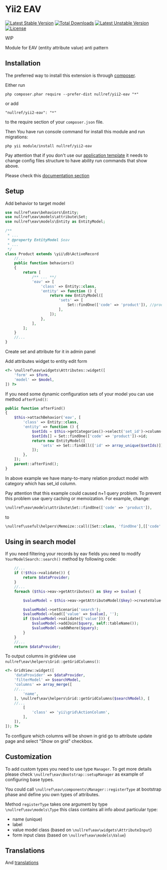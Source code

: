 Yii2 EAV
===============


[![Latest Stable Version](https://poser.pugx.org/nullref/yii2-eav/v/stable)](https://packagist.org/packages/nullref/yii2-eav) [![Total Downloads](https://poser.pugx.org/nullref/yii2-eav/downloads)](https://packagist.org/packages/nullref/yii2-eav) [![Latest Unstable Version](https://poser.pugx.org/nullref/yii2-eav/v/unstable)](https://packagist.org/packages/nullref/yii2-eav) [![License](https://poser.pugx.org/nullref/yii2-eav/license)](https://packagist.org/packages/nullref/yii2-eav)


WIP

Module for EAV (entity attribute value) anti pattern

Installation
------------

The preferred way to install this extension is through [composer](http://getcomposer.org/download/).

Either run

```
php composer.phar require --prefer-dist nullref/yii2-eav "*"
```

or add

```
"nullref/yii2-eav": "*"
```

to the require section of your `composer.json` file.

Then You have run console command for install this module and run migrations:

```
php yii module/install nullref/yii2-eav
```

Pay attention that if you don't use our [application template](https://github.com/NullRefExcep/yii2-boilerplate) 
it needs to change config files structure to have ability run commands that show above.

Please check this [documentation section](https://github.com/NullRefExcep/yii2-core#config-structure)

Setup
-----

Add behavior to target model

```php
use nullref\eav\behaviors\Entity;
use nullref\eav\models\attribute\Set;
use nullref\eav\models\Entity as EntityModel;

/**
 * ...
 * @property EntityModel $eav
 * ...
 */
class Product extends \yii\db\ActiveRecord
    //...
    public function behaviors()
    {
        return [
            /** ... **/
            'eav' => [
                'class' => Entity::class,
                'entity' => function () {
                    return new EntityModel([
                        'sets' => [
                            Set::findOne(['code' => 'product']), //product -- set from db
                        ],
                    ]);
                },
            ],
        ];
    }
    //...
}
```

Create set and attribute for it in admin panel

Add attributes widget to entity edit form

```php
<?= \nullref\eav\widgets\Attributes::widget([
    'form' => $form,
    'model' => $model,
]) ?>
```

If you need some dynamic configuration sets of your model you can use method `afterFind()`:

```php
public function afterFind()
{
    $this->attachBehavior('eav', [
        'class' => Entity::class,
        'entity' => function () {
            $setIds = $this->getCategories()->select('set_id')->column();
            $setIds[] = Set::findOne(['code' => 'product'])->id;
            return new EntityModel([
                'sets' => Set::findAll(['id' => array_unique($setIds)]),
            ]);
        },
    ]);
    parent::afterFind();
}
```

In above example we have many-to-many relation product model with category which has set_id column.

Pay attention that this example could caused n+1 query problem. To prevent this problem use query caching or memoization.
For example, change:
```php
\nullref\eav\models\attribute\Set::findOne(['code' => 'product']),
```
to
```php
\nullref\useful\helpers\Memoize::call([Set::class, 'findOne'],[['code' => 'product']]),
```

Using in search model 
---------------------

If you need filtering your records by eav fields you need to modify `YourModelSearch::search()` method by following code:

```php
    //...
    if (!$this->validate()) {
        return $dataProvider;
    }
    //...
    foreach ($this->eav->getAttributes() as $key => $value) {

        $valueModel = $this->eav->getAttributeModel($key)->createValue();

        $valueModel->setScenario('search');
        $valueModel->load(['value' => $value], '');
        if ($valueModel->validate(['value'])) {
            $valueModel->addJoin($query, self::tableName());
            $valueModel->addWhere($query);
        }
    }
    //...
    return $dataProvider;
```

To output columns in gridview use `nullref\eav\helpers\Grid::getGridColumns()`:

```php
<?= GridView::widget([
    'dataProvider' => $dataProvider,
    'filterModel' => $searchModel,
    'columns' => array_merge([
    //... 
        'name',
    ], \nullref\eav\helpers\Grid::getGridColumns($searchModel), [
    //... 
        [
            'class' => 'yii\grid\ActionColumn',
        ],
    ]),
]); ?>
```

To configure which columns will be shown in grid go to attribute update page and select "Show on grid" checkbox.


Customization
-------------

To add custom types you need to use type `Manager`.
To get more details please check `\nullref\eav\Bootstrap::setupManager` as example of configuring base types.

You could call `\nullref\eav\components\Manager::registerType` at bootstrap phase and define you own types of attributes.

Method `registerType` takes one argument by type `\nullref\eav\models\Type` this class contains all info about particular type:

- name (unique)
- label
- value model class (based on `\nullref\eav\widgets\AttributeInput`)
- form input class (based on `\nullref\eav\models\Value`)


Translations
------------

And [translations](https://github.com/NullRefExcep/yii2-core#translation-overriding)

